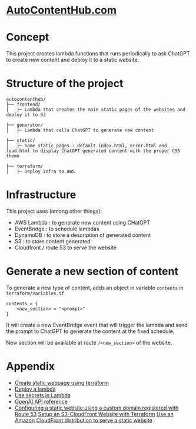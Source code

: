 # [AutoContentHub.com](http://www.autocontenthub.com)

# Concept

This project creates lambda functions that runs periodically to ask ChatGPT to create new content and deploy it to a static website.

# Structure of the project 

```
autocontenthub/
├── frontend/
│   ├─ Lambda that creates the main static pages of the websites and deploy it to S3

├── generator/
│   ├─ Lambda that calls ChatGPT to generate new content

├── static/
│   ├─ Some static pages : default index.html, error.html and load.html to display ChatGPT generated content with the proper CSS theme

├── terraform/
│   ├─ Deploy infra to AWS 
```

# Infrastructure

This project uses (among other things): 
- AWS Lambda : to generate new content using CHatGPT
- EventBridge : to schedule lambdas
- DynamoDB : to store a description of generated content
- S3 : to store content generated
- Cloudfront / route 53 to serve the website

# Generate a new section of content

To generate a new type of content, adds an object in variable `contents` in `terraform/variables.tf` 

```
contents = {
    <new_section> = "<prompt>"
}
```

It will create a new EventBridge event that will trigger the lambda and send the prompt to ChatGPT to generate the content at the fixed schedule. 

New section will be available at route `/<new_section>` of the website. 

# Appendix

- [Create static webpage using terraform](https://dev.to/aws-builders/how-to-create-a-simple-static-amazon-s3-website-using-terraform-43hc)
- [Deploy a lambda](https://medium.com/@haissamhammoudfawaz/create-a-aws-lambda-function-using-terraform-and-python-4e0c2816753a)
- [Use secrets in Lambda](https://hackmd.io/@L6aUtVUHQ3ibkfiLD0maQw/BypjVHD8o)
- [OpenAI API reference](https://platform.openai.com/docs/api-reference)
- [Configuring a static website using a custom domain registered with Route 53](https://docs.aws.amazon.com/AmazonS3/latest/userguide/website-hosting-custom-domain-walkthrough.html#root-domain-walkthrough-create-buckets)
[Setup an S3-CloudFront Website with Terraform](https://blog.demir.io/setup-an-s3-cloudfront-website-with-terraform-268d5230f05)
[Use an Amazon CloudFront distribution to serve a static website](https://docs.aws.amazon.com/Route53/latest/DeveloperGuide/getting-started-cloudfront-overview.html#getting-started-cloudfront-distribution)